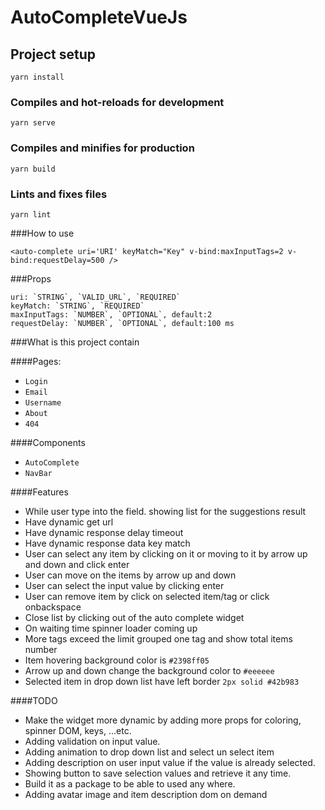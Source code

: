 # AutoCompleteVueJs

## Project setup
```
yarn install
```

### Compiles and hot-reloads for development
```
yarn serve
```

### Compiles and minifies for production
```
yarn build
```

### Lints and fixes files
```
yarn lint
```

###How to use
```
<auto-complete uri='URI' keyMatch="Key" v-bind:maxInputTags=2 v-bind:requestDelay=500 />
```

###Props
```
uri: `STRING`, `VALID_URL`, `REQUIRED`
keyMatch: `STRING`, `REQUIRED`
maxInputTags: `NUMBER`, `OPTIONAL`, default:2
requestDelay: `NUMBER`, `OPTIONAL`, default:100 ms
```

###What is this project contain

####Pages: 
- `Login`
- `Email` 
- `Username` 
- `About` 
- `404` 

####Components
- `AutoComplete` 
- `NavBar` 

####Features
- While user type into the field. showing list for the suggestions result
- Have dynamic get url
- Have dynamic response delay timeout
- Have dynamic response data key match
- User can select any item by clicking on it or moving to it by arrow up and down and click enter
- User can move on the items by arrow up and down
- User can select the input value by clicking enter
- User can remove item by click on selected item/tag or click onbackspace
- Close list by clicking out of the auto complete widget
- On waiting time spinner loader coming up
- More tags exceed the limit grouped one tag and show total items number
- Item hovering background color is `#2398ff05`
- Arrow up and down change the background color to `#eeeeee`
- Selected item in drop down list have left border `2px solid #42b983`

####TODO
- Make the widget more dynamic by adding more props for coloring, spinner DOM, keys, ...etc.
- Adding validation on input value.
- Adding animation to drop down list and select un select item
- Adding description on user input value if the value is already selected.
- Showing button to save selection values and retrieve it any time.
- Build it as a package to be able to used any where.
- Adding avatar image and item description dom on demand
